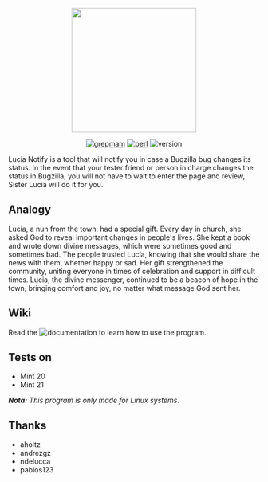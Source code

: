 
<p align="center">
  <img width="250" src="https://i.imgur.com/cbpZzo2.png">
</p>

<div align="center">

  <a href="https://github.com/grepmam">![grepmam](https://img.shields.io/badge/Created%20by-Grepmam-red)</a>
  <a href="https://www.perl.org/">![perl](https://img.shields.io/badge/Written%20in-Perl-green)</a>
  <a>![version](https://img.shields.io/badge/Version-Frigg-yellow)</a>

</div>

Lucia Notify is a tool that will notify you in case a Bugzilla bug changes its status. In the event that your tester friend or person in charge changes the status in Bugzilla, you will not have to wait to enter the page and review, Sister Lucia will do it for you.

## Analogy

Lucia, a nun from the town, had a special gift. Every day in church, she asked God to reveal important changes in people's lives. She kept a book and wrote down divine messages, which were sometimes good and sometimes bad.
The people trusted Lucía, knowing that she would share the news with them, whether happy or sad. Her gift strengthened the community, uniting everyone in times of celebration and support in difficult times.
Lucia, the divine messenger, continued to be a beacon of hope in the town, bringing comfort and joy, no matter what message God sent her.

## Wiki

Read the ![documentation](https://github.com/grepmam/Lucia-Notify/wiki) to learn how to use the program.

## Tests on 

* Mint 20
* Mint 21 

***Nota:** This program is only made for Linux systems.*

## Thanks

* aholtz
* andrezgz
* ndelucca
* pablos123
